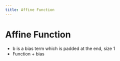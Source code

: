 ```yaml
---
title: Affine Function
---
```


# Affine Function
- b is a bias term which is padded at the end, size 1
- Function + bias
































































































